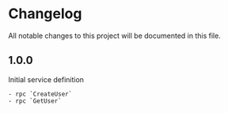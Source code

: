 # Changelog

All notable changes to this project will be documented in this file.

## 1.0.0

Initial service definition

    - rpc `CreateUser`
    - rpc `GetUser`
